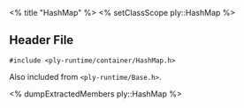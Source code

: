 <% title "HashMap" %>
<% setClassScope ply::HashMap %>

## Header File

`#include <ply-runtime/container/HashMap.h>`

Also included from `<ply-runtime/Base.h>`.

<% dumpExtractedMembers ply::HashMap %>
